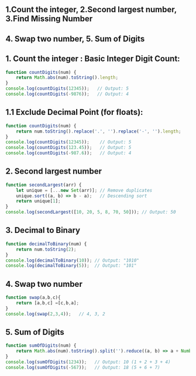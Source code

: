 ## 1.Count the integer, 2.Second largest number, 3.Find Missing Number
## 4. Swap two number, 5. Sum of Digits

## 1. Count the integer : Basic Integer Digit Count:
```Javascript
function countDigits(num) {
    return Math.abs(num).toString().length;
}  
console.log(countDigits(12345));   // Output: 5
console.log(countDigits(-9876));   // Output: 4
```

## 1.1 Exclude Decimal Point (for floats):
```Javascript
function countDigits(num) {
    return num.toString().replace('.', '').replace('-', '').length;
}
console.log(countDigits(12345));    // Output: 5
console.log(countDigits(123.45));   // Output: 5
console.log(countDigits(-987.6));   // Output: 4
```

## 2. Second largest number
```Javascript
function secondLargest(arr) {
    let unique = [...new Set(arr)]; // Remove duplicates
    unique.sort((a, b) => b - a);   // Descending sort
    return unique[1];
}
console.log(secondLargest([10, 20, 5, 8, 70, 50])); // Output: 50
```

## 3. Decimal to Binary
```Javascript
function decimalToBinary(num) {
    return num.toString(2);
}
console.log(decimalToBinary(10)); // Output: "1010"
console.log(decimalToBinary(5));  // Output: "101"
```
  
## 4. Swap two number
```Javascript
function swap(a,b,c){
    return [a,b,c] =[c,b,a];
}
console.log(swap(2,3,4));   // 4, 3, 2
```

## 5. Sum of Digits
```Javascript
function sumOfDigits(num) {
    return Math.abs(num).toString().split('').reduce((a, b) => a + Number(b), 0);
}
console.log(sumOfDigits(1234));   // Output: 10 (1 + 2 + 3 + 4)
console.log(sumOfDigits(-567));   // Output: 18 (5 + 6 + 7)
```